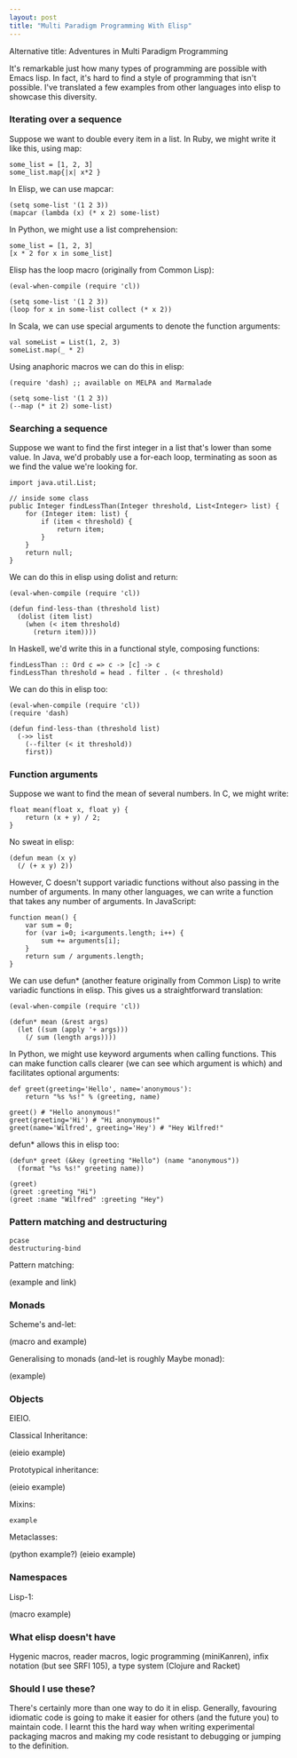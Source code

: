 ```yaml
--- 
layout: post
title: "Multi Paradigm Programming With Elisp"
---
```


Alternative title: Adventures in Multi Paradigm Programming

It's remarkable just how many types of programming are possible with
Emacs lisp. In fact, it's hard to find a style of programming that
isn't possible. I've translated a few examples from other languages
into elisp to showcase this diversity.

### Iterating over a sequence

Suppose we want to double every item in a list. In Ruby, we might
write it like this, using map:

    some_list = [1, 2, 3]
    some_list.map{|x| x*2 }
    
In Elisp, we can use mapcar:

    (setq some-list '(1 2 3))
    (mapcar (lambda (x) (* x 2) some-list)
    
In Python, we might use a list comprehension:

    some_list = [1, 2, 3]
    [x * 2 for x in some_list]
    
Elisp has the loop macro (originally from Common Lisp):

    (eval-when-compile (require 'cl))

    (setq some-list '(1 2 3))
    (loop for x in some-list collect (* x 2))

In Scala, we can use special arguments to denote the function
arguments:

    val someList = List(1, 2, 3)
    someList.map(_ * 2)
    
Using anaphoric macros we can do this in elisp:

    (require 'dash) ;; available on MELPA and Marmalade

    (setq some-list '(1 2 3))
    (--map (* it 2) some-list)
    
### Searching a sequence

Suppose we want to find the first integer in a list that's lower than
some value.  In Java, we'd probably use a for-each loop, terminating
as soon as we find the value we're looking for.

    import java.util.List;
    
    // inside some class
    public Integer findLessThan(Integer threshold, List<Integer> list) {
        for (Integer item: list) {
            if (item < threshold) {
                return item;
            }
        }
        return null;
    }

We can do this in elisp using dolist and return:

    (eval-when-compile (require 'cl))
    
    (defun find-less-than (threshold list)
      (dolist (item list)
        (when (< item threshold)
          (return item))))
          
In Haskell, we'd write this in a functional style, composing
functions:

    findLessThan :: Ord c => c -> [c] -> c
    findLessThan threshold = head . filter . (< threshold)
    
We can do this in elisp too:

    (eval-when-compile (require 'cl))
    (require 'dash)
    
    (defun find-less-than (threshold list)
      (->> list
        (--filter (< it threshold))
        first))

### Function arguments

Suppose we want to find the mean of several numbers. In C, we might
write:

    float mean(float x, float y) {
        return (x + y) / 2;
    }

No sweat in elisp:

    (defun mean (x y)
      (/ (+ x y) 2))
        
However, C doesn't support variadic functions without also passing in the
number of arguments. In many other languages, we can write a function that takes
any number of arguments. In JavaScript:

    function mean() {
        var sum = 0;
        for (var i=0; i<arguments.length; i++) {
            sum += arguments[i];
        }
        return sum / arguments.length;
    }
    
We can use defun* (another feature originally from Common Lisp) to
write variadic functions in elisp. This gives us a straightforward
translation:

    (eval-when-compile (require 'cl))

    (defun* mean (&rest args)
      (let ((sum (apply '+ args)))
        (/ sum (length args))))
        
In Python, we might use keyword arguments when calling functions. This
can make function calls clearer (we can see which argument is which)
and facilitates optional arguments:

    def greet(greeting='Hello', name='anonymous'):
        return "%s %s!" % (greeting, name)
        
    greet() # "Hello anonymous!"
    greet(greeting='Hi') # "Hi anonymous!"
    greet(name='Wilfred', greeting='Hey') # "Hey Wilfred!"

defun* allows this in elisp too:

    (defun* greet (&key (greeting "Hello") (name "anonymous"))
      (format "%s %s!" greeting name))

    (greet)
    (greet :greeting "Hi")
    (greet :name "Wilfred" :greeting "Hey")

### Pattern matching and destructuring

    pcase
    destructuring-bind
    
Pattern matching:

(example and link)

### Monads

Scheme's and-let:

(macro and example)

Generalising to monads (and-let is roughly Maybe monad):

(example)

### Objects

EIEIO.

Classical Inheritance:

(eieio example)

Prototypical inheritance:

(eieio example)

Mixins:

    example

Metaclasses:

(python example?)
(eieio example)

### Namespaces

Lisp-1:

(macro example)

### What elisp doesn't have

Hygenic macros, reader macros, logic programming (miniKanren), infix notation (but
see SRFI 105), a type system (Clojure and Racket)

### Should I use these?

There's certainly more than one way to do it in elisp. Generally,
favouring idiomatic code is going to make it easier for others (and
the future you) to maintain code. I learnt this the hard way when
writing experimental packaging macros and making my code resistant to
debugging or jumping to the definition.
